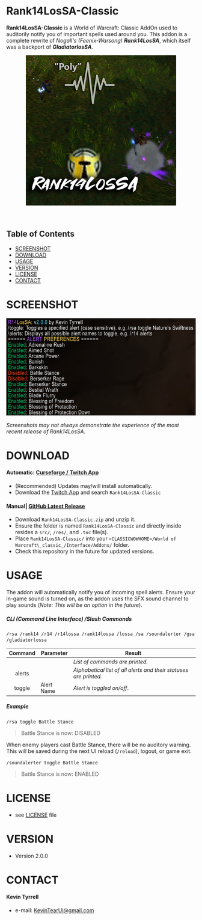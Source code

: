 Rank14LosSA-Classic
======
**Rank14LosSA-Classic** is a World of Warcraft: Classic AddOn used to auditorily notify you of important spells used around you. This addon is a complete rewrite of *Nogall's (Feenix-Warsong)* **_Rank14LosSA_**, which itself was a backport of **_GladiatorlosSA_**.
<p align="center">
  <img src="https://github.com/KevinTyrrell/Rank14LosSA-Classic/blob/master/res/Images/Thumbnail-400x400.png?raw=true" alt="Rank14LosSA Thumbnail"/>
</p>

<br>

## Table of Contents

- [SCREENSHOT](#screenshot)
- [DOWNLOAD](#download)
- [USAGE](#usage)
- [VERSION](#version)
- [LICENSE](#license)
- [CONTACT](#contact)

# SCREENSHOT

![Rank14LosSA Screenshot](res/Images/v2.0.0.png?raw=true "Rank14LosSA Screenshot")

*Screenshots may not always demonstrate the experience of the most recent release of Rank14LosSA.*

# DOWNLOAD

#### Automatic: [Curseforge / Twitch App](https://www.curseforge.com/wow/addons/rank14lossa-classic)

* (Recommended) Updates may/will install automatically.
* Download the [Twitch App](https://www.twitch.tv/downloads) and search `Rank14LosSA-Classic`

#### Manual| [GitHub Latest Release](https://github.com/KevinTyrrell/Rank14LosSA-Classic/releases/latest)

* Download `Rank14LosSA-Classic.zip` and unzip it.
* Ensure the folder is named `Rank14LosSA-Classic` and directly inside resides a `src/`, `/res/`, and `.toc` file(s).
* Place `Rank14LosSA-Classic/` into your `<CLASSICWOWHOME>/World of Warcraft\_classic_/Interface/Addons/` folder.
* Check this repository in the future for updated versions.

# USAGE

The addon will automatically notify you of incoming spell alerts. Ensure your in-game sound is turned on, as the addon uses the SFX sound channel to play sounds (*Note: This will be an option in the future*).

##### CLI (*Command Line Interface*) /Slash Commands

```
/rsa /rank14 /r14 /r14lossa /rank14lossa /lossa /sa /soundalerter /gsa /gladiatorlossa
```

| Command | Parameter | Result |
| :-----: | --------- | ------ |
|         |           | *List of commands are printed.*
| alerts  |           | *Alphabetical list of all alerts and their statuses are printed.*
| toggle  | Alert Name| *Alert is toggled on/off*.

##### Example

```
/rsa toggle Battle Stance
```

> Battle Stance is now: DISABLED

When enemy players cast Battle Stance, there will be no auditory warning. This will be saved during the next UI reload (`/reload`), logout, or game exit.

```
/soundalerter toggle Battle Stance
```

> Battle Stance is now: ENABLED

# LICENSE
* see [LICENSE](LICENSE.md) file

# VERSION 
* Version 2.0.0

# CONTACT
#### Kevin Tyrrell
* e-mail: KevinTearUl@gmail.com
